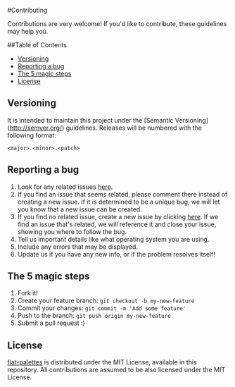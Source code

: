 #Contributing

Contributions are very welcome! If you'd like to contribute, these guidelines may help you.

##Table of Contents

- [Versioning](#versioning)
- [Reporting a bug](#reporting-a-bug)
- [The 5 magic steps](#the-5-magic-steps)
- [License](#license)

## Versioning

It is intended to maintain this project under the [Semantic Versioning] (http://semver.org/) guidelines. Releases will
be numbered with the following format:

`<major>.<minor>.<patch>`

## Reporting a bug

1. Look for any related issues [here](https://github.com/mabrasil/flat-palettes/issues).
2. If you find an issue that seems related, please comment there instead of creating a new issue. If it is determined to be a unique bug, we will let you know that a new issue can be created.
3. If you find no related issue, create a new issue by clicking [here](https://github.com/mabrasil/flat-palettes/issues/new).
If we find an issue that's related, we will reference it and close your issue, showing you where to follow the bug.
4. Tell us important details like what operating system you are using.
5. Include any errors that may be displayed.
6. Update us if you have any new info, or if the problem resolves itself!

## The 5 magic steps

1. Fork it!
2. Create your feature branch: `git checkout -b my-new-feature`
3. Commit your changes: `git commit -m 'Add some feature'`
4. Push to the branch: `git push origin my-new-feature`
5. Submit a pull request :)

## License

[flat-palettes](https://github.com/mabrasil/flat-palettes) is distributed under
the MIT License, available in this repository. All contributions are assumed to
be also licensed under the MIT License.
